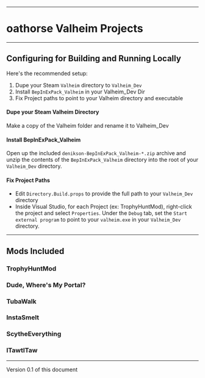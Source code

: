----
# oathorse Valheim Projects
----

## Configuring for Building and Running Locally

Here's the recommended setup:

1. Dupe your Steam `Valheim` directory to `Valheim_Dev`
1. Install `BepInExPack_Valheim` in your Valheim_Dev Dir
1. Fix Project paths to point to your Valheim directory and executable

#### Dupe your Steam Valheim Directory
Make a copy of the Valheim folder and rename it to Valheim_Dev

#### Install BepInExPack_Valheim
Open up the included `denikson-BepInExPack_Valheim-*.zip` archive and unzip the contents of the `BepInExPack_Valheim` directory into the root of your `Valheim_Dev` directory.

#### Fix Project Paths
* Edit `Directory.Build.props` to provide the full path to your `Valheim_Dev` directory
* Inside Visual Studio, for each Project (ex: TrophyHuntMod), right-click the project and select `Properties`. Under the `Debug` tab, set the `Start external program` to point to your `valheim.exe` in your `Valheim_Dev` directory.

----
## Mods Included
### TrophyHuntMod
### Dude, Where's My Portal?
### TubaWalk
### InstaSmelt
### ScytheEverything
### ITawtITaw

----
Version 0.1 of this document